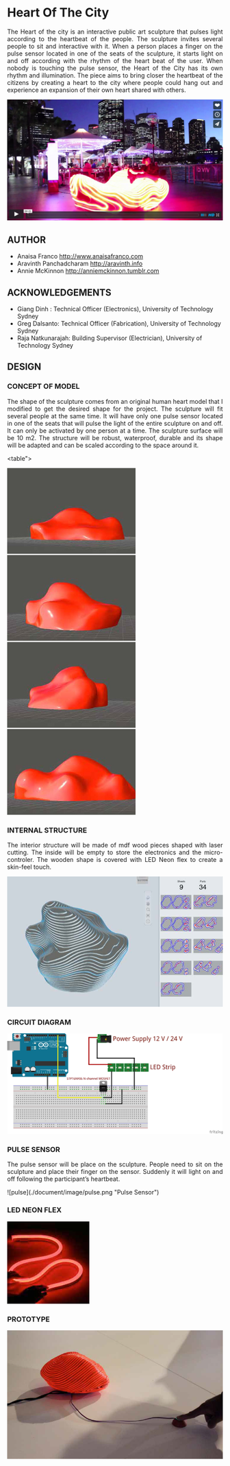 Heart Of The City
==================================================================
<p align="justify">
The Heart of the city is an interactive public art sculpture that pulses light according to the heartbeat of the people. The sculpture invites several people to sit and interactive with it. When a person places a finger on the pulse sensor located in one of the seats of the sculpture, it starts light on and off according with the rhythm of the heart beat of the user. When nobody is touching the pulse sensor, the Heart of the City has its own rhythm and illumination. The piece aims to bring closer the heartbeat of the citizens by creating a heart to the city where people could hang out and experience an expansion of their own heart shared with others.
</p>

[![VIDEO](./image/vimeo.jpg)](https://vimeo.com/129294048 "Click to Watch!")

AUTHOR
--------------------------------------
- Anaisa Franco <http://www.anaisafranco.com>
- Aravinth Panchadcharam <http://aravinth.info>
- Annie McKinnon <http://anniemckinnon.tumblr.com>

ACKNOWLEDGEMENTS
--------------------------------------
- Giang Dinh : Technical Officer (Electronics), University of Technology Sydney
- Greg Dalsanto: Technical Officer (Fabrication), University of Technology Sydney
- Raja Natkunarajah: Building Supervisor (Electrician), University of Technology Sydney



DESIGN
--------------------------------------
### CONCEPT OF MODEL
<p align="justify">
The shape of the sculpture comes from an original human heart model that I
modified to get the desired shape for the project.
The sculpture will fit several people at the same time.
It will have only one pulse sensor located in one of the seats that will pulse the
light of the entire sculpture on and off. It can only be activated by one person at
a time.
The sculpture surface will be 10 m2.
The structure will be robust, waterproof, durable and its shape will be adapted
and can be scaled according to the space around it.
</p>

<table">
<td><img src="./image/model-1.jpg"></td>
<td><img src="./image/model-2.jpg"></td>
</tr>
<tr>
<td><img src="./image/model-3.jpg"></td>
<td><img src="./image/model-4.jpg"></td>
</tr>
</table>



### INTERNAL STRUCTURE
<p align="justify">
The interior structure will be made of mdf wood pieces shaped with laser cutting.
The inside will be empty to store the electronics and the micro-controler.
The wooden shape is covered with LED Neon flex to create a skin-feel touch.
</p>

![Layer](./document/image/layer-1.png "INTERNAL STRUCTURE")

### CIRCUIT DIAGRAM
![WIRING](./document/image/wiring.png "CIRCUIT DIAGRAM")

### PULSE SENSOR
<p align="justify">
The pulse sensor will be place on the sculpture. People need to sit on the sculpture
and place their finger on the sensor. Suddenly it will light on and off following
the participant’s heartbeat.
</p>
![pulse](./document/image/pulse.png "Pulse Sensor")


### LED NEON FLEX
![LED](./document/image/led-1.png "LED NEON")


### PROTOTYPE
![PROTOTYPE](./document/image/el-wire.png "PROTOTYPE")
